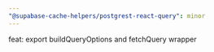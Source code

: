 ```yaml
---
"@supabase-cache-helpers/postgrest-react-query": minor
---
```


feat: export buildQueryOptions and fetchQuery wrapper
